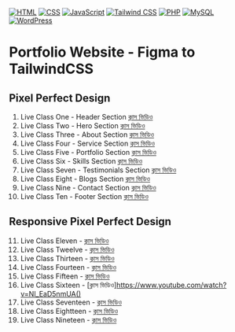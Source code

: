 [![HTML](https://img.shields.io/badge/-HTML-orange?style=flat-square)](https://github.com/nayemspecial/wordpress-support-engineer/blob/main/assets/01.HTML/html-course-outline.md)
[![CSS](https://img.shields.io/badge/-CSS-blue?style=flat-square)](https://github.com/nayemspecial/wordpress-support-engineer/blob/main/assets/02.CSS/css-course-outline.md)
[![JavaScript](https://img.shields.io/badge/-JavaScript-yellow?style=flat-square)](https://github.com/nayemspecial/wordpress-support-engineer/blob/main/assets/03.JavaScript/course-module.md)
[![Tailwind CSS](https://img.shields.io/badge/-Tailwind_CSS-38B2AC?style=flat-square&logo=tailwind-css&logoColor=white)](https://github.com/nayemspecial/wordpress-support-engineer/blob/main/assets/04.TailwindCSS/course-module.md)
[![PHP](https://img.shields.io/badge/-PHP-777BB4?style=flat-square&logo=php&logoColor=white)](https://github.com/nayemspecial/wordpress-support-engineer/blob/main/assets/07.PHP/module2.md)
[![MySQL](https://img.shields.io/badge/-MySQL-4479A1?style=flat-square&logo=mysql&logoColor=white)]()
[![WordPress](https://img.shields.io/badge/-WordPress-21759B?style=flat-square&logo=wordpress&logoColor=white)]()
# Portfolio Website - Figma to TailwindCSS 
## Pixel Perfect Design
01. Live Class One - Header Section [ক্লাস ভিডিও](https://www.youtube.com/watch?v=-iW1Wa5SVhk)
02. Live Class Two - Hero Section [ক্লাস ভিডিও](https://www.youtube.com/watch?v=w3_bmx6aDn4)
03. Live Class Three - About Section [ক্লাস ভিডিও](https://www.youtube.com/watch?v=w3_bmx6aDn4)
04. Live Class Four - Service Section [ক্লাস ভিডিও](https://www.youtube.com/watch?v=n3_p-14mm0E)
05. Live Class Five - Portfolio Section [ক্লাস ভিডিও](https://www.youtube.com/watch?v=pDe1a0A6hsc) 
06. Live Class Six - Skills Section [ক্লাস ভিডিও](https://www.youtube.com/watch?v=bz92u5ThxZg)
07. Live Class Seven - Testimonials Section [ক্লাস ভিডিও](https://www.youtube.com/watch?v=zQhK9OoKM34&t=22s)
08. Live Class Eight - Blogs Section [ক্লাস ভিডিও](https://www.youtube.com/watch?v=RLsB21p6Zxk)
09. Live Class Nine - Contact Section [ক্লাস ভিডিও](https://www.youtube.com/watch?v=gCFIc7VEoew&t=1681s)
10. Live Class Ten - Footer Section [ক্লাস ভিডিও](https://www.youtube.com/watch?v=ltn6oK_V-z4)
## Responsive Pixel Perfect Design
11. Live Class Eleven - [ক্লাস ভিডিও]()
12. Live Class Tweelve - [ক্লাস ভিডিও]()
13. Live Class Thirteen - [ক্লাস ভিডিও](https://www.youtube.com/watch?v=FTsXD2kV2-s&t=6s)
14. Live Class Fourteen - [ক্লাস ভিডিও](https://www.youtube.com/watch?v=k3nXK0lFhdU)
15. Live Class Fifteen - [ক্লাস ভিডিও](https://www.youtube.com/watch?v=D3-1IGDrXTE)
16. Live Class Sixteen - [ক্লাস ভিডিও]https://www.youtube.com/watch?v=Nl_EaD5nmUA()
17. Live Class Seventeen - [ক্লাস ভিডিও]()
18. Live Class Eightteen - [ক্লাস ভিডিও]()
19. Live Class Nineteen - [ক্লাস ভিডিও]()